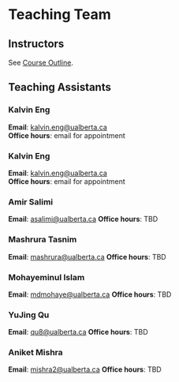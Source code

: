 # Teaching Team

## Instructors

See [Course Outline](../course-outline/).

## Teaching Assistants

### Kalvin Eng

**Email**: <kalvin.eng@ualberta.ca>  
**Office hours**: email for appointment

### Kalvin Eng

**Email**: <kalvin.eng@ualberta.ca>  
**Office hours**: email for appointment

### Amir Salimi

**Email**: <asalimi@ualberta.ca> 
**Office hours**: TBD

### Mashrura Tasnim

**Email**: <mashrura@ualberta.ca> 
**Office hours**: TBD

### Mohayeminul Islam

**Email**: <mdmohaye@ualberta.ca> 
**Office hours**: TBD

### YuJing Qu

**Email**: <qu8@ualberta.ca> 
**Office hours**: TBD

### Aniket Mishra

**Email**: <mishra2@ualberta.ca> 
**Office hours**: TBD

